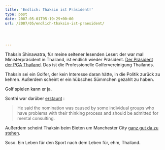 ```yaml
---
title: 'Endlich: Thaksin ist Präsident!'
type: post
date: 2007-05-01T05:19:29+00:00
url: /2007/05/endlich-thaksin-ist-praesident/




---
```

Thaksin Shinawatra, für meine seltener lesenden Leser: der war mal Ministerpräsident in Thailand, ist endlich wieder Präsident. [Der Präsident der <span class="caps">PGA</span> Thailand][1]. Das ist die Professionelle Golfervereinigung Thailands.

Thaksin sei ein Golfer, der kein Interesse daran hätte, in die Politik zurück zu kehren. Außerdem scheint er ein hübsches Sümmchen gezahlt zu haben.

Golf spielen kann er ja.

Sonthi war darüber [erstaunt][2] :

> He said the nomination was caused by some individual groups who have problems with their thinking process and should be admitted for mental consulting.

Außerdem scheint Thaksin beim Bieten um Manchester City [ganz gut da zu stehen][3].

Soso. Ein Leben für den Sport nach dem Leben für, ehm, Thailand.

 [1]: http://www.radioaustralia.net.au/news/stories/s1911499.htm
 [2]: http://www.bangkokpost.com/breaking_news/breakingnews.php?id=118456
 [3]: http://www.nationmultimedia.com/2007/05/01/headlines/headlines_30033125.php
